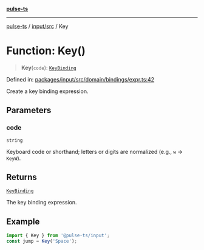 [**pulse-ts**](../../../README.md)

***

[pulse-ts](../../../README.md) / [input/src](../README.md) / Key

# Function: Key()

> **Key**(`code`): [`KeyBinding`](../type-aliases/KeyBinding.md)

Defined in: [packages/input/src/domain/bindings/expr.ts:42](https://github.com/jlehett/pulse-ts/blob/b287bc18de1bbb78a8cc43f602a646e458610bc3/packages/input/src/domain/bindings/expr.ts#L42)

Create a key binding expression.

## Parameters

### code

`string`

Keyboard code or shorthand; letters or digits are normalized (e.g., `w` → `KeyW`).

## Returns

[`KeyBinding`](../type-aliases/KeyBinding.md)

The key binding expression.

## Example

```ts
import { Key } from '@pulse-ts/input';
const jump = Key('Space');
```
